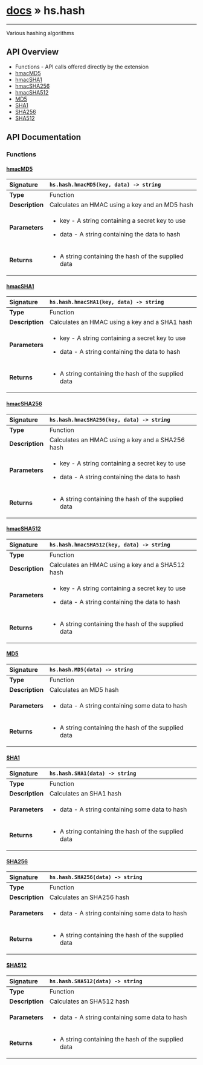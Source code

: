 # [docs](index.md) » hs.hash
---

Various hashing algorithms

## API Overview
* Functions - API calls offered directly by the extension
 * [hmacMD5](#hmacmd5)
 * [hmacSHA1](#hmacsha1)
 * [hmacSHA256](#hmacsha256)
 * [hmacSHA512](#hmacsha512)
 * [MD5](#md5)
 * [SHA1](#sha1)
 * [SHA256](#sha256)
 * [SHA512](#sha512)

## API Documentation

### Functions

#### [hmacMD5](#hmacmd5)
| <span style="float: left;">**Signature**</span> | <span style="float: left;">`hs.hash.hmacMD5(key, data) -> string` </span>                                                          |
| -----------------------------------------------------|---------------------------------------------------------------------------------------------------------|
| **Type**                                             | Function                                                                                         |
| **Description**                                      | Calculates an HMAC using a key and an MD5 hash                                                                                         |
| **Parameters**                                       | <ul><li>key - A string containing a secret key to use</li></ul><ul><li>data - A string containing the data to hash</li></ul>   |
| **Returns**                                          | <ul><li>A string containing the hash of the supplied data</li></ul>            |

#### [hmacSHA1](#hmacsha1)
| <span style="float: left;">**Signature**</span> | <span style="float: left;">`hs.hash.hmacSHA1(key, data) -> string` </span>                                                          |
| -----------------------------------------------------|---------------------------------------------------------------------------------------------------------|
| **Type**                                             | Function                                                                                         |
| **Description**                                      | Calculates an HMAC using a key and a SHA1 hash                                                                                         |
| **Parameters**                                       | <ul><li>key - A string containing a secret key to use</li></ul><ul><li>data - A string containing the data to hash</li></ul>   |
| **Returns**                                          | <ul><li>A string containing the hash of the supplied data</li></ul>            |

#### [hmacSHA256](#hmacsha256)
| <span style="float: left;">**Signature**</span> | <span style="float: left;">`hs.hash.hmacSHA256(key, data) -> string` </span>                                                          |
| -----------------------------------------------------|---------------------------------------------------------------------------------------------------------|
| **Type**                                             | Function                                                                                         |
| **Description**                                      | Calculates an HMAC using a key and a SHA256 hash                                                                                         |
| **Parameters**                                       | <ul><li>key - A string containing a secret key to use</li></ul><ul><li>data - A string containing the data to hash</li></ul>   |
| **Returns**                                          | <ul><li>A string containing the hash of the supplied data</li></ul>            |

#### [hmacSHA512](#hmacsha512)
| <span style="float: left;">**Signature**</span> | <span style="float: left;">`hs.hash.hmacSHA512(key, data) -> string` </span>                                                          |
| -----------------------------------------------------|---------------------------------------------------------------------------------------------------------|
| **Type**                                             | Function                                                                                         |
| **Description**                                      | Calculates an HMAC using a key and a SHA512 hash                                                                                         |
| **Parameters**                                       | <ul><li>key - A string containing a secret key to use</li></ul><ul><li>data - A string containing the data to hash</li></ul>   |
| **Returns**                                          | <ul><li>A string containing the hash of the supplied data</li></ul>            |

#### [MD5](#md5)
| <span style="float: left;">**Signature**</span> | <span style="float: left;">`hs.hash.MD5(data) -> string` </span>                                                          |
| -----------------------------------------------------|---------------------------------------------------------------------------------------------------------|
| **Type**                                             | Function                                                                                         |
| **Description**                                      | Calculates an MD5 hash                                                                                         |
| **Parameters**                                       | <ul><li>data - A string containing some data to hash</li></ul>   |
| **Returns**                                          | <ul><li>A string containing the hash of the supplied data</li></ul>            |

#### [SHA1](#sha1)
| <span style="float: left;">**Signature**</span> | <span style="float: left;">`hs.hash.SHA1(data) -> string` </span>                                                          |
| -----------------------------------------------------|---------------------------------------------------------------------------------------------------------|
| **Type**                                             | Function                                                                                         |
| **Description**                                      | Calculates an SHA1 hash                                                                                         |
| **Parameters**                                       | <ul><li>data - A string containing some data to hash</li></ul>   |
| **Returns**                                          | <ul><li>A string containing the hash of the supplied data</li></ul>            |

#### [SHA256](#sha256)
| <span style="float: left;">**Signature**</span> | <span style="float: left;">`hs.hash.SHA256(data) -> string` </span>                                                          |
| -----------------------------------------------------|---------------------------------------------------------------------------------------------------------|
| **Type**                                             | Function                                                                                         |
| **Description**                                      | Calculates an SHA256 hash                                                                                         |
| **Parameters**                                       | <ul><li>data - A string containing some data to hash</li></ul>   |
| **Returns**                                          | <ul><li>A string containing the hash of the supplied data</li></ul>            |

#### [SHA512](#sha512)
| <span style="float: left;">**Signature**</span> | <span style="float: left;">`hs.hash.SHA512(data) -> string` </span>                                                          |
| -----------------------------------------------------|---------------------------------------------------------------------------------------------------------|
| **Type**                                             | Function                                                                                         |
| **Description**                                      | Calculates an SHA512 hash                                                                                         |
| **Parameters**                                       | <ul><li>data - A string containing some data to hash</li></ul>   |
| **Returns**                                          | <ul><li>A string containing the hash of the supplied data</li></ul>            |

